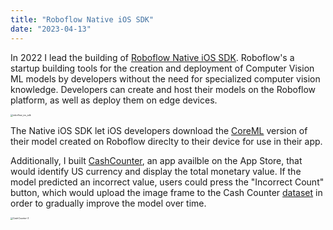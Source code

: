 ```yaml
---
title: "Roboflow Native iOS SDK"
date: "2023-04-13"
---
```


In 2022 I lead the building of [Roboflow Native iOS SDK](https://blog.roboflow.com/roboflow-ios-sdk/). Roboflow's a startup building tools for the creation and deployment of Computer Vision ML models by developers without the need for specialized computer vision knowledge. Developers can create and host their models on the Roboflow platform, as well as deploy them on edge devices. 

<img src="/Users/nicholasarner/Development-Active/MyWebsite/static/post_assets/roboflow/roboflow_ios_sdk.png" alt="roboflow_ios_sdk" style="zoom:25%;" />

The Native iOS SDK let iOS developers download the [CoreML](https://blog.roboflow.com/what-is-coreml/) version of their model created on Roboflow direclty to their device for use in their app. 

Additionally, I built [CashCounter](https://apps.apple.com/app/roboflow-cash-counter/id1633812788), an app availble on the App Store, that would identify US currency and display the total monetary value. If the model predicted an incorrect value, users could press the "Incorrect Count" button, which would upload the image frame to the Cash Counter [dataset](https://universe.roboflow.com/alex-hyams-cosqx/cash-counter) in order to gradually improve the model over time. 

<img src="/Users/nicholasarner/Development-Active/MyWebsite/static/post_assets/roboflow/CashCounter-3.PNG" alt="CashCounter-3" style="zoom:25%;" />

